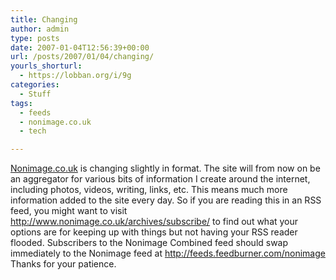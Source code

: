 ```yaml
---
title: Changing
author: admin
type: posts
date: 2007-01-04T12:56:39+00:00
url: /posts/2007/01/04/changing/
yourls_shorturl:
  - https://lobban.org/i/9g
categories:
  - Stuff
tags:
  - feeds
  - nonimage.co.uk
  - tech

---
```

[Nonimage.co.uk][1] is changing slightly in format. The site will from now on be an aggregator for various bits of information I create around the internet, including photos, videos, writing, links, etc. This means much more information added to the site every day. So if you are reading this in an RSS feed, you might want to visit <http://www.nonimage.co.uk/archives/subscribe/> to find out what your options are for keeping up with things but not having your RSS reader flooded. Subscribers to the Nonimage Combined feed should swap immediately to the Nonimage feed at <http://feeds.feedburner.com/nonimage>  
Thanks for your patience.

 [1]: http://www.nonimage.co.uk